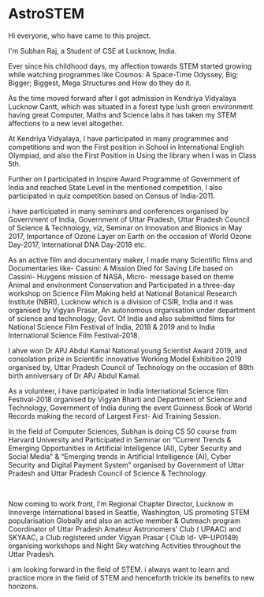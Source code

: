 # AstroSTEM

Hi everyone, who have came to this project.

I'm Subhan Raj, a Student of CSE at Lucknow, India.

<!--placeholder for headshot-->

Ever since his childhood days, my affection towards STEM started growing while watching programmes like Cosmos: A Space-Time Odyssey, Big; Bigger; Biggest, Mega Structures and How do they do it.

As the time moved forward after I got admission in Kendriya Vidyalaya Lucknow Cantt, which was situated in a forest type lush green environment having great Computer, Maths and Science labs it has taken my STEM affections to a new level altogether.

​At Kendriya Vidyalaya, I have participated in many programmes and competitions and won the First position in School in International English Olympiad, and also the First Position in Using the library when I was in Class 5th.

Further on I participated in Inspire Award Programme of Government of India and reached State Level in the mentioned competition, I also participated in quiz competition based on Census of India-2011.

i have participated in many seminars and conferences organised by Government of India, Government of Uttar Pradesh, Uttar Pradesh Council of Science & Technology, viz, Seminar on Innovation and Bionics in May 2017, Importance of Ozone Layer on Earth on the occasion of World Ozone Day-2017, International DNA Day-2018 etc.

As an active film and documentary maker, I made many Scientific films and Documentaries like- Cassini: A Mission Died for Saving Life based on Cassini- Huygens mission of NASA, Micro- message based on theme Animal and environment Conservation and Participated in a three-day workshop on Science Film Making held at National Botanical Research Institute (NBRI), Lucknow which is a division of CSIR, India and it was organised by Vigyan Prasar, An autonomous organisation under department of science and technology, Govt. Of India and also submitted films for National Science Film Festival of India, 2018 & 2019 and to India International Science Film Festival-2018.

I ahve won Dr APJ Abdul Kamal National young Scientist Award 2019, and consolation prize in Scientific innovative Working Model Exhibition 2019 organised by, Uttar Pradesh Council of Technology on the occasion of 88th birth anniversary of Dr APJ Abdul Kamal.

As a  volunteer, i have participated in India International Science film Festival-2018 organised by Vigyan Bharti and Department of Science and Technology, Government of India during the event Guinness Book of World Records making the record of Largest First- Aid Training Session.

In the field of Computer Sciences, Subhan is doing CS 50 course from Harvard University and Participated in Seminar on “Current Trends & Emerging Opportunities in Artificial Intelligence (AI), Cyber Security and Social Media” & “Emerging trends in Artificial Intelligence (AI), Cyber Security and Digital Payment System”  organised by Government of Uttar Pradesh and Uttar Pradesh Council of Science & Technology.

​

Now coming to work front, I'm Regional Chapter Director, Lucknow in Innoverge International based in Seattle, Washington, US promoting STEM popularisation Globally and also an active member & Outreach program Coordinator of Uttar Pradesh Amateur Astronomers' Club ( UPAAC) and  SKYAAC, a Club registered under Vigyan Prasar ( Club Id- VP-UP0149) organising workshops and Night Sky watching Activities throughout the Uttar Pradesh.

i am looking forward in the field of STEM. i always want to learn and practice more in the field of STEM and henceforth trickle its benefits to new horizons.



